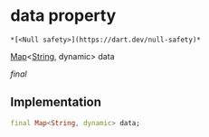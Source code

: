 


# data property




    *[<Null safety>](https://dart.dev/null-safety)*


[Map](https://api.flutter.dev/flutter/dart-core/Map-class.html)&lt;[String](https://api.flutter.dev/flutter/dart-core/String-class.html), dynamic> data
  
_final_






## Implementation

```dart
final Map<String, dynamic> data;


```







